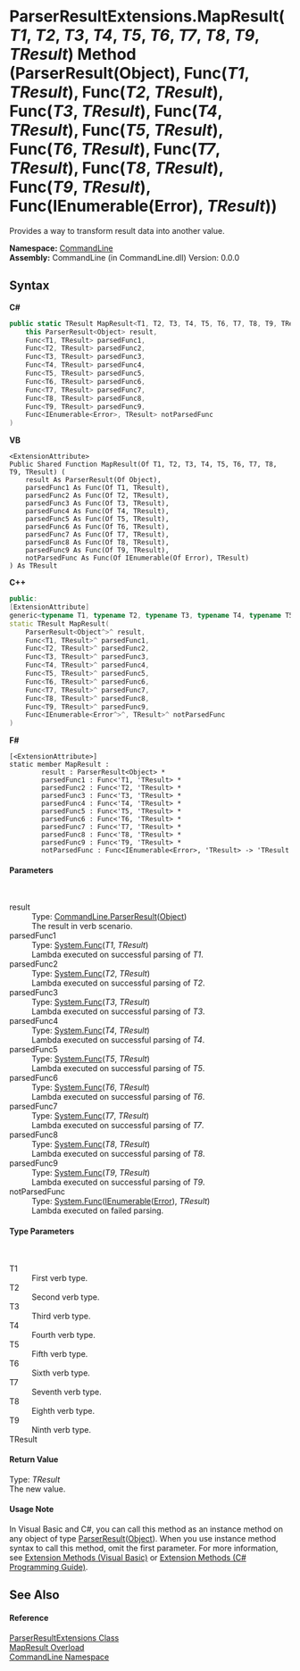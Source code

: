 # ParserResultExtensions.MapResult(*T1*, *T2*, *T3*, *T4*, *T5*, *T6*, *T7*, *T8*, *T9*, *TResult*) Method (ParserResult(Object), Func(*T1*, *TResult*), Func(*T2*, *TResult*), Func(*T3*, *TResult*), Func(*T4*, *TResult*), Func(*T5*, *TResult*), Func(*T6*, *TResult*), Func(*T7*, *TResult*), Func(*T8*, *TResult*), Func(*T9*, *TResult*), Func(IEnumerable(Error), *TResult*))
 

Provides a way to transform result data into another value.

**Namespace:**&nbsp;<a href="N_CommandLine">CommandLine</a><br />**Assembly:**&nbsp;CommandLine (in CommandLine.dll) Version: 0.0.0

## Syntax

**C#**<br />
``` C#
public static TResult MapResult<T1, T2, T3, T4, T5, T6, T7, T8, T9, TResult>(
	this ParserResult<Object> result,
	Func<T1, TResult> parsedFunc1,
	Func<T2, TResult> parsedFunc2,
	Func<T3, TResult> parsedFunc3,
	Func<T4, TResult> parsedFunc4,
	Func<T5, TResult> parsedFunc5,
	Func<T6, TResult> parsedFunc6,
	Func<T7, TResult> parsedFunc7,
	Func<T8, TResult> parsedFunc8,
	Func<T9, TResult> parsedFunc9,
	Func<IEnumerable<Error>, TResult> notParsedFunc
)

```

**VB**<br />
``` VB
<ExtensionAttribute>
Public Shared Function MapResult(Of T1, T2, T3, T4, T5, T6, T7, T8, T9, TResult) ( 
	result As ParserResult(Of Object),
	parsedFunc1 As Func(Of T1, TResult),
	parsedFunc2 As Func(Of T2, TResult),
	parsedFunc3 As Func(Of T3, TResult),
	parsedFunc4 As Func(Of T4, TResult),
	parsedFunc5 As Func(Of T5, TResult),
	parsedFunc6 As Func(Of T6, TResult),
	parsedFunc7 As Func(Of T7, TResult),
	parsedFunc8 As Func(Of T8, TResult),
	parsedFunc9 As Func(Of T9, TResult),
	notParsedFunc As Func(Of IEnumerable(Of Error), TResult)
) As TResult
```

**C++**<br />
``` C++
public:
[ExtensionAttribute]
generic<typename T1, typename T2, typename T3, typename T4, typename T5, typename T6, typename T7, typename T8, typename T9, typename TResult>
static TResult MapResult(
	ParserResult<Object^>^ result, 
	Func<T1, TResult>^ parsedFunc1, 
	Func<T2, TResult>^ parsedFunc2, 
	Func<T3, TResult>^ parsedFunc3, 
	Func<T4, TResult>^ parsedFunc4, 
	Func<T5, TResult>^ parsedFunc5, 
	Func<T6, TResult>^ parsedFunc6, 
	Func<T7, TResult>^ parsedFunc7, 
	Func<T8, TResult>^ parsedFunc8, 
	Func<T9, TResult>^ parsedFunc9, 
	Func<IEnumerable<Error^>^, TResult>^ notParsedFunc
)
```

**F#**<br />
``` F#
[<ExtensionAttribute>]
static member MapResult : 
        result : ParserResult<Object> * 
        parsedFunc1 : Func<'T1, 'TResult> * 
        parsedFunc2 : Func<'T2, 'TResult> * 
        parsedFunc3 : Func<'T3, 'TResult> * 
        parsedFunc4 : Func<'T4, 'TResult> * 
        parsedFunc5 : Func<'T5, 'TResult> * 
        parsedFunc6 : Func<'T6, 'TResult> * 
        parsedFunc7 : Func<'T7, 'TResult> * 
        parsedFunc8 : Func<'T8, 'TResult> * 
        parsedFunc9 : Func<'T9, 'TResult> * 
        notParsedFunc : Func<IEnumerable<Error>, 'TResult> -> 'TResult 

```


#### Parameters
&nbsp;<dl><dt>result</dt><dd>Type: <a href="T_CommandLine_ParserResult_1">CommandLine.ParserResult</a>(<a href="https://docs.microsoft.com/dotnet/api/system.object" target="_blank">Object</a>)<br />The result in verb scenario.</dd><dt>parsedFunc1</dt><dd>Type: <a href="https://docs.microsoft.com/dotnet/api/system.func-2" target="_blank">System.Func</a>(*T1*, *TResult*)<br />Lambda executed on successful parsing of *T1*.</dd><dt>parsedFunc2</dt><dd>Type: <a href="https://docs.microsoft.com/dotnet/api/system.func-2" target="_blank">System.Func</a>(*T2*, *TResult*)<br />Lambda executed on successful parsing of *T2*.</dd><dt>parsedFunc3</dt><dd>Type: <a href="https://docs.microsoft.com/dotnet/api/system.func-2" target="_blank">System.Func</a>(*T3*, *TResult*)<br />Lambda executed on successful parsing of *T3*.</dd><dt>parsedFunc4</dt><dd>Type: <a href="https://docs.microsoft.com/dotnet/api/system.func-2" target="_blank">System.Func</a>(*T4*, *TResult*)<br />Lambda executed on successful parsing of *T4*.</dd><dt>parsedFunc5</dt><dd>Type: <a href="https://docs.microsoft.com/dotnet/api/system.func-2" target="_blank">System.Func</a>(*T5*, *TResult*)<br />Lambda executed on successful parsing of *T5*.</dd><dt>parsedFunc6</dt><dd>Type: <a href="https://docs.microsoft.com/dotnet/api/system.func-2" target="_blank">System.Func</a>(*T6*, *TResult*)<br />Lambda executed on successful parsing of *T6*.</dd><dt>parsedFunc7</dt><dd>Type: <a href="https://docs.microsoft.com/dotnet/api/system.func-2" target="_blank">System.Func</a>(*T7*, *TResult*)<br />Lambda executed on successful parsing of *T7*.</dd><dt>parsedFunc8</dt><dd>Type: <a href="https://docs.microsoft.com/dotnet/api/system.func-2" target="_blank">System.Func</a>(*T8*, *TResult*)<br />Lambda executed on successful parsing of *T8*.</dd><dt>parsedFunc9</dt><dd>Type: <a href="https://docs.microsoft.com/dotnet/api/system.func-2" target="_blank">System.Func</a>(*T9*, *TResult*)<br />Lambda executed on successful parsing of *T9*.</dd><dt>notParsedFunc</dt><dd>Type: <a href="https://docs.microsoft.com/dotnet/api/system.func-2" target="_blank">System.Func</a>(<a href="https://docs.microsoft.com/dotnet/api/system.collections.generic.ienumerable-1" target="_blank">IEnumerable</a>(<a href="T_CommandLine_Error">Error</a>), *TResult*)<br />Lambda executed on failed parsing.</dd></dl>

#### Type Parameters
&nbsp;<dl><dt>T1</dt><dd>First verb type.</dd><dt>T2</dt><dd>Second verb type.</dd><dt>T3</dt><dd>Third verb type.</dd><dt>T4</dt><dd>Fourth verb type.</dd><dt>T5</dt><dd>Fifth verb type.</dd><dt>T6</dt><dd>Sixth verb type.</dd><dt>T7</dt><dd>Seventh verb type.</dd><dt>T8</dt><dd>Eighth verb type.</dd><dt>T9</dt><dd>Ninth verb type.</dd><dt>TResult</dt><dd /></dl>

#### Return Value
Type: *TResult*<br />The new value.

#### Usage Note
In Visual Basic and C#, you can call this method as an instance method on any object of type <a href="T_CommandLine_ParserResult_1">ParserResult</a>(<a href="https://docs.microsoft.com/dotnet/api/system.object" target="_blank">Object</a>). When you use instance method syntax to call this method, omit the first parameter. For more information, see <a href="https://docs.microsoft.com/dotnet/visual-basic/programming-guide/language-features/procedures/extension-methods">Extension Methods (Visual Basic)</a> or <a href="https://docs.microsoft.com/dotnet/csharp/programming-guide/classes-and-structs/extension-methods">Extension Methods (C# Programming Guide)</a>.

## See Also


#### Reference
<a href="T_CommandLine_ParserResultExtensions">ParserResultExtensions Class</a><br /><a href="Overload_CommandLine_ParserResultExtensions_MapResult">MapResult Overload</a><br /><a href="N_CommandLine">CommandLine Namespace</a><br />